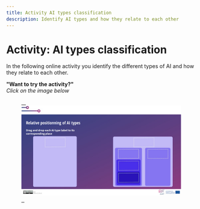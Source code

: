 ```yaml
---
title: Activity AI types classification
description: Identify AI types and how they relate to each other
---
```


# Activity: AI types classification  

In the following online activity you identify the different types of AI and how they relate to each other.

**"Want to try the activity?"**  
_Click on the image below_

<a href="3-1-2-activity-what-type-of-ai/3-1-2.html" target="_blank"><figure> 
  <img src="images/Activity-3-1-AI-types.jpg" alt="AI types classification Activity"/>  
</figure></a>
